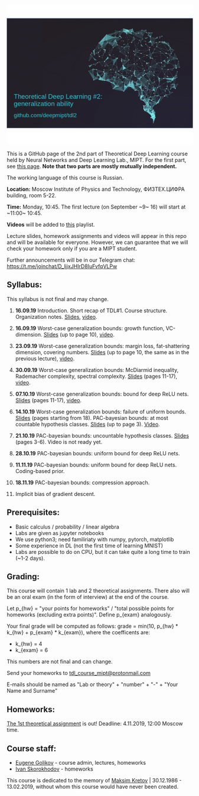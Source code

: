 ![TDL logo](/banner3.gif)

This is a GitHub page of the 2nd part of Theoretical Deep Learning course held by Neural Networks and Deep Learning Lab., MIPT. For the first part, see [this page](https://github.com/deepmipt/tdl).
**Note that two parts are mostly mutually independent.**

The working language of this course is Russian.

**Location:** Moscow Institute of Physics and Technology, ФИЗТЕХ.ЦИФРА building, room 5-22.

**Time:** Monday, 10:45. The first lecture (on September ~9~ 16) will start at ~11:00~ 10:45.

**Videos** will be added to [this](https://www.youtube.com/playlist?list=PLt1IfGj6-_-eiAGKvcZrHCp1mejmxMCiX) playlist.

Lecture slides, homework assignments and videos will appear in this repo and will be available for everyone. However, we can guarantee that we will check your homework only if you are a MIPT student.

Further announcements will be in our Telegram chat: https://t.me/joinchat/D_ljjxJHIrD8IuFvfqVLPw

## Syllabus:

This syllabus is not final and may change.

1. **16.09.19** Introduction. Short recap of TDL#1. Course structure. Organization notes. [Slides](/slides/Intro.pdf), [video](https://youtu.be/xwfAiaJ74Vk).

2. **16.09.19** Worst-case generalization bounds: growth function, VC-dimension. [Slides](/slides/Worst_case_bounds.pdf) (up to page 10), [video](https://youtu.be/fzKGRxk4DXk).

3. **23.09.19** Worst-case generalization bounds: margin loss, fat-shattering dimension, covering numbers. [Slides](/slides/Worst_case_bounds.pdf) (up to page 10, the same as in the previous lecture), [video](https://youtu.be/qheV9dDyLcg).

4. **30.09.19** Worst-case generalization bounds: McDiarmid inequality, Rademacher complexity,  spectral complexity. [Slides](/slides/Worst_case_bounds.pdf) (pages 11-17), [video](https://youtu.be/4Q3zoMTBamc).

5. **07.10.19** Worst-case generalization bounds: bound for deep ReLU nets. [Slides](/slides/Worst_case_bounds.pdf) (pages 11-17), [video](https://youtu.be/8MuJM4S3UyM).

6. **14.10.19** Worst-case generalization bounds: failure of uniform bounds. [Slides](/slides/Worst_case_bounds.pdf) (pages starting from 18). PAC-bayesian bounds: at most countable hypothesis classes. [Slides](/slides/PAC_bayesian_bounds.pdf) (up to page 3). [Video](https://youtu.be/V-yhl7usGkU).

7. **21.10.19** PAC-bayesian bounds: uncountable hypothesis classes. [Slides](/slides/PAC_bayesian_bounds.pdf) (pages 3-6). Video is not ready yet.

8. **28.10.19** PAC-bayesian bounds: uniform bound for deep ReLU nets.

9. **11.11.19** PAC-bayesian bounds: uniform bound for deep ReLU nets. Coding-based prior.

10. **18.11.19** PAC-bayesian bounds: compression approach.

11. Implicit bias of gradient descent.

## Prerequisites:

* Basic calculus / probability / linear algebra
* Labs are given as jupyter notebooks 
* We use python3; need familiriaty with numpy, pytorch, matplotlib
* Some experience in DL (not the first time of learning MNIST)
* Labs are possible to do on CPU, but it can take quite a long time to train (~1-2 days).
    
## Grading:

This course will contain 1 lab and 2 theoretical assignments. 
There also will be an oral exam (in the form of interview) at the end of the course.

Let p_{hw} = "your points for homeworks" / "total possible points for homeworks (excluding extra points)". Define p_{exam} analogously.

Your final grade will be computed as follows:
grade = min(10, p_{hw} * k_{hw} + p_{exam} * k_{exam}), where the coefficents are:
* k_{hw} = 4
* k_{exam} = 6

This numbers are not final and can change.

Send your homeworks to tdl_course_mipt@protonmail.com

E-mails should be named as "Lab or theory" + "number" + "-" + "Your Name and Surname"

## Homeworks:

[The 1st theoretical assignment](/hw_theory/tdl2_theory1.pdf) is out! Deadline: 4.11.2019, 12:00 Moscow time.

## Course staff:

- [Eugene Golikov](https://github.com/varenick) - course admin, lectures, homeworks
- [Ivan Skorokhodov](https://github.com/universome) - homeworks

This course is dedicated to the memory of [Maksim Kretov](https://github.com/kretovmk) | 30.12.1986 - 13.02.2019, without whom this course would have never been created.

